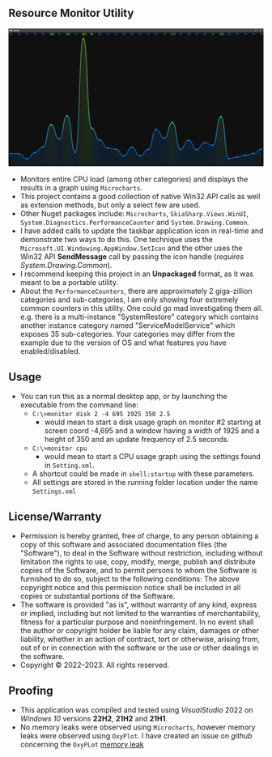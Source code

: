 ## Resource Monitor Utility

![Example Picture](./ScreenShot.png)

* Monitors entire CPU load (among other categories) and displays the results in a graph using `Microcharts`. 
* This project contains a good collection of native Win32 API calls as well as extension methods, but only a select few are used.
* Other Nuget packages include: `Microcharts`, `SkiaSharp.Views.WinUI`, `System.Diagnostics.PerformanceCounter` and `System.Drawing.Common`. 
* I have added calls to update the taskbar application icon in real-time and demonstrate two ways to do this.
  One technique uses the `Microsoft.UI.Windowing.AppWindow.SetIcon` and the other uses the Win32 API **SendMessage** call by passing the icon handle (*requires System.Drawing.Common*).
* I recommend keeping this project in an **Unpackaged** format, as it was meant to be a portable utility.
* About the `PerformanceCounters`, there are approximately 2 giga-zillion categories and sub-categories, I am only showing four 
  extremely common counters in this utility. One could go mad investigating them all. e.g. there is a multi-instance
  "SystemRestore" category which contains another instance category named "ServiceModelService" which exposes 35 sub-categories.
  Your categories may differ from the example due to the version of OS and what features you have enabled/disabled.

## Usage
* You can run this as a normal desktop app, or by launching the executable from the command line:
    - ```C:\>monitor disk 2 -4 695 1925 350 2.5```
        - would mean to start a disk usage graph on monitor #2 starting at screen coord -4,695
          and a window having a width of 1925 and a height of 350 and an update frequency of 2.5 seconds.
    - ```C:\>monitor cpu```
        - would mean to start a CPU usage graph using the settings found in `Setting.xml`.
    - A shortcut could be made in `shell:startup` with these parameters.
    - All settings are stored in the running folder location under the name `Settings.xml`

## License/Warranty
* Permission is hereby granted, free of charge, to any person obtaining a copy of this software and associated documentation files (the "Software"), to deal in the Software without restriction, including without limitation the rights to use, copy, modify, merge, publish and distribute copies of the Software, and to permit persons to whom the Software is furnished to do so, subject to the following conditions: The above copyright notice and this permission notice shall be included in all copies or substantial portions of the Software.
* The software is provided "as is", without warranty of any kind, express or implied, including but not limited to the warranties of merchantability, fitness for a particular purpose and noninfringement. In no event shall the author or copyright holder be liable for any claim, damages or other liability, whether in an action of contract, tort or otherwise, arising from, out of or in connection with the software or the use or other dealings in the software.
* Copyright © 2022–2023. All rights reserved.

## Proofing
* This application was compiled and tested using *VisualStudio* 2022 on *Windows 10* versions **22H2**, **21H2** and **21H1**.
* No memory leaks were observed using `Microcharts`, however memory leaks were observed using `OxyPlot`.
  I have created an issue on *github* concerning the `OxyPLot` [memory leak](https://github.com/oxyplot/oxyplot/issues/2025)


